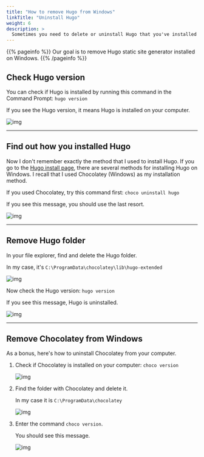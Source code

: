 ```yaml
---
title: "How to remove Hugo from Windows"
linkTitle: "Uninstall Hugo"
weight: 6
description: >
  Sometimes you need to delete or uninstall Hugo that you've installed on Windows. I failed to find the instructions on the internet. Here's the way to remove Hugo from your computer.
---
```


{{% pageinfo %}}
Our goal is to remove Hugo static site generator installed on Windows.
{{% /pageinfo %}}

## Check Hugo version

You can check if Hugo is installed by running this command in the Command Prompt: `hugo version`

If you see the Hugo version, it means Hugo is installed on your computer.

![img](/docs/img/hugo-version.png)

---

## Find out how you installed Hugo

Now I don't remember exactly the method that I used to install Hugo. If you go to the [Hugo install page](https://gohugo.io/getting-started/installing/), there are several methods for installing Hugo on Windows. I recall that I used Chocolatey (Windows) as my installation method.

If you used Chocolatey, try this command first: `choco uninstall hugo`

If you see this message, you should use the last resort.

![img](/docs/img/choco-uninstall.png)

---

## Remove Hugo folder

In your file explorer, find and delete the Hugo folder.

In my case, it's `C:\ProgramData\chocolatey\lib\hugo-extended`

![img](/docs/img/hugo-folder.png)

Now check the Hugo version: `hugo version`

If you see this message, Hugo is uninstalled.

![img](/docs/img/hugo-uninstalled.png)

---

## Remove Chocolatey from Windows

As a bonus, here's how to uninstall Chocolatey from your computer.

1. Check if Chocolatey is installed on your computer: `choco version`

    ![img](/docs/img/choco-version.png)

2. Find the folder with Chocolatey and delete it.

    In my case it is `C:\ProgramData\chocolatey`

    ![img](/docs/img/choco-folder.png)

3. Enter the command `choco version`.
    
    You should see this message.

    ![img](/docs/img/choco-not-installed.png)